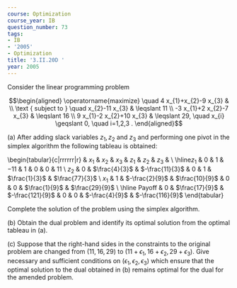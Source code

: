 ```yaml
---
course: Optimization
course_year: IB
question_number: 73
tags:
- IB
- '2005'
- Optimization
title: '3.II.20D '
year: 2005
---
```



Consider the linear programming problem

$$\begin{aligned}
\operatorname{maximize} \quad 4 x_{1}+x_{2}-9 x_{3} & \\
\text { subject to } \quad x_{2}-11 x_{3} & \leqslant 11 \\
-3 x_{1}+2 x_{2}-7 x_{3} & \leqslant 16 \\
9 x_{1}-2 x_{2}+10 x_{3} & \leqslant 29, \quad x_{i} \geqslant 0, \quad i=1,2,3 .
\end{aligned}$$

(a) After adding slack variables $z_{1}, z_{2}$ and $z_{3}$ and performing one pivot in the simplex algorithm the following tableau is obtained:

\begin{tabular}{c|rrrrrr|r} 
& $x_{1}$ & $x_{2}$ & $x_{3}$ & $z_{1}$ & $z_{2}$ & $z_{3}$ & \\
\hline$z_{1}$ & 0 & 1 & $-11$ & 1 & 0 & 0 & 11 \\
$z_{2}$ & 0 & $\frac{4}{3}$ & $-\frac{11}{3}$ & 0 & 1 & $\frac{1}{3}$ & $\frac{77}{3}$ \\
$x_{1}$ & 1 & $-\frac{2}{9}$ & $\frac{10}{9}$ & 0 & 0 & $\frac{1}{9}$ & $\frac{29}{9}$ \\
\hline Payoff & 0 & $\frac{17}{9}$ & $-\frac{121}{9}$ & 0 & 0 & $-\frac{4}{9}$ & $-\frac{116}{9}$
\end{tabular}

Complete the solution of the problem using the simplex algorithm.

(b) Obtain the dual problem and identify its optimal solution from the optimal tableau in (a).

(c) Suppose that the right-hand sides in the constraints to the original problem are changed from $(11,16,29)$ to $\left(11+\epsilon_{1}, 16+\epsilon_{2}, 29+\epsilon_{3}\right)$. Give necessary and sufficient conditions on $\left(\epsilon_{1}, \epsilon_{2}, \epsilon_{3}\right)$ which ensure that the optimal solution to the dual obtained in (b) remains optimal for the dual for the amended problem.